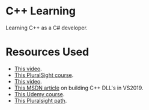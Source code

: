 # C++ Learning

Learning C++ as a C# developer.

# Resources Used

- [This video](https://www.youtube.com/watch?v=gRxi1eCV4xI).
- [This PluralSight course](https://www.pluralsight.com/courses/accelerated-introduction-cpp).
- [This video](https://www.youtube.com/watch?v=sxHng1iufQE).
- [This MSDN article](https://docs.microsoft.com/en-us/cpp/build/walkthrough-creating-and-using-a-dynamic-link-library-cpp?view=vs-2019) on building C++ DLL's in VS2019.
- [This Udemy course](https://www.udemy.com/course/patterns-cplusplus).
- [This Pluralsight path](https://app.pluralsight.com/paths/skill/c-plus-plus).
